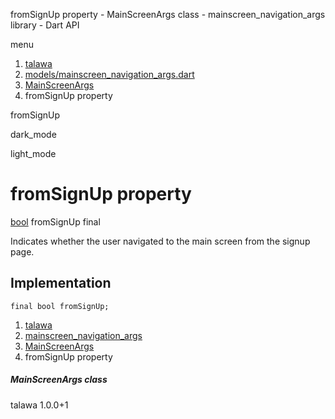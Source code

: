 




fromSignUp property - MainScreenArgs class - mainscreen\_navigation\_args library - Dart API







menu

1. [talawa](../../index.html)
2. [models/mainscreen\_navigation\_args.dart](../../file-___home_harshil_Desktop_open-source_palisadoes_talawa_lib_models_mainscreen_navigation_args/)
3. [MainScreenArgs](../../file-___home_harshil_Desktop_open-source_palisadoes_talawa_lib_models_mainscreen_navigation_args/MainScreenArgs-class.html)
4. fromSignUp property

fromSignUp


dark\_mode

light\_mode




# fromSignUp property


[bool](https://api.flutter.dev/flutter/dart-core/bool-class.html)
fromSignUp
final

Indicates whether the user navigated to the main screen from the signup page.


## Implementation

```
final bool fromSignUp;
```

 


1. [talawa](../../index.html)
2. [mainscreen\_navigation\_args](../../file-___home_harshil_Desktop_open-source_palisadoes_talawa_lib_models_mainscreen_navigation_args/)
3. [MainScreenArgs](../../file-___home_harshil_Desktop_open-source_palisadoes_talawa_lib_models_mainscreen_navigation_args/MainScreenArgs-class.html)
4. fromSignUp property

##### MainScreenArgs class





talawa
1.0.0+1






